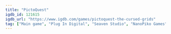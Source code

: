 ```yaml
---
title: "PictoQuest"
igdb_id: 121615
igdb_url: "https://www.igdb.com/games/pictoquest-the-cursed-grids"
tag: ["Main game", "Plug In Digital", "Seaven Studio", "NanoPiko Games", "Puzzle", "Role-playing (RPG)", "Adventure", "Indie", "Single player", "Fantasy"]
---
```

